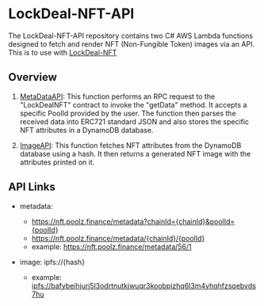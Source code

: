 # LockDeal-NFT-API

The LockDeal-NFT-API repository contains two C# AWS Lambda functions designed to fetch and render NFT (Non-Fungible Token) images via an API.
This is to use with [LockDeal-NFT](https://github.com/The-Poolz/LockDealNFT)

## Overview

1. [MetaDataAPI](https://github.com/The-Poolz/LockDeal-NFT-API/tree/master/src/MetaDataAPI): This function performs an RPC request to the "LockDealNFT" contract to invoke the "getData" method.
It accepts a specific PoolId provided by the user.
The function then parses the received data into ERC721 standard JSON and also stores the specific NFT attributes in a DynamoDB database.

2. [ImageAPI](https://github.com/The-Poolz/LockDeal-NFT-API/tree/master/src/ImageAPI): This function fetches NFT attributes from the DynamoDB database using a hash.
It then returns a generated NFT image with the attributes printed on it.

## API Links

- metadata:
  - https://nft.poolz.finance/metadata?chainId={chainId}&poolId={poolId}
  - https://nft.poolz.finance/metadata/{chainId}/{poolId}
  - example: https://nft.poolz.finance/metadata/56/1

- image: ipfs://{hash}
  - example: [ipfs://bafybeihjurj5l3odrtnutkjwuqr3koobpizhq6l3m4yhqhfzsqebvds7hu](ipfs://bafybeihjurj5l3odrtnutkjwuqr3koobpizhq6l3m4yhqhfzsqebvds7hu)
